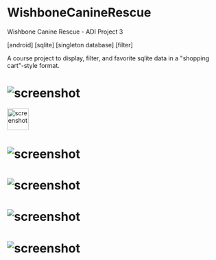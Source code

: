 # WishboneCanineRescue
Wishbone Canine Rescue - ADI Project 3

[android] [sqlite] [singleton database] [filter] 

A course project to display, filter, and favorite sqlite data in a "shopping cart"-style format.

# ![screenshot](screenshot_1.png?raw=true "screenshot")

<img src="screenshot_1.png" alt="screenshot" width="50">

# ![screenshot](screenshot_2.png?raw=true "screenshot")

# ![screenshot](screenshot_3.png?raw=true "screenshot")

# ![screenshot](screenshot_4.png?raw=true "screenshot")

# ![screenshot](screenshot_5.png?raw=true "screenshot")
